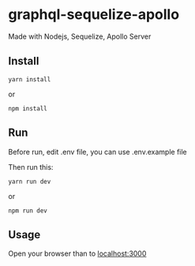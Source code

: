 

# graphql-sequelize-apollo

Made with Nodejs, Sequelize, Apollo Server

## Install

    yarn install
or 

    npm install

## Run
Before run, edit .env file, you can use .env.example file

Then run this:

    yarn run dev
or

    npm run dev
    

## Usage

Open your browser than to [localhost:3000](http://localhost:3000)
